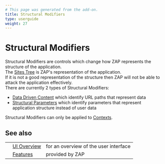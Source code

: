 ```yaml
---
# This page was generated from the add-on.
title: Structural Modifiers
type: userguide
weight: 27
---
```


# Structural Modifiers

Structural Modifiers are controls which change how ZAP represents the structure of the application.  
The [Sites Tree](/docs/desktop/start/features/sitestree/) is ZAP's representation of the application.  
If it is not a good representation of the structure then ZAP will not be able to attack the application effectively.  
There are currently 2 types of Structural Modifiers:

* [Data Driven Content](/docs/desktop/start/features/ddc/) which identify URL paths that represent data
* [Structural Parameters](/docs/desktop/start/features/structparams/) which identify parameters that represent application structure instead of user data

Structural Modifiers can only be applied to [Contexts](/docs/desktop/start/features/contexts/).

## See also

|   |                                           |                                       |
|---|-------------------------------------------|---------------------------------------|
|   | [UI Overview](/docs/desktop/ui/)          | for an overview of the user interface |
|   | [Features](/docs/desktop/start/features/) | provided by ZAP                       |
